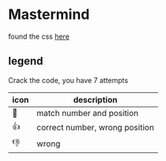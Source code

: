 # Mastermind

found the css [here](https://codepen.io/MacEvelly/pen/gpGZGZ)

## legend

Crack the code, you have 7 attempts

| icon | description                    |
| ---- | ------------------------------ |
| 🤘   | match number and position      |
| 👍   | correct number, wrong position |
| 👎   | wrong                          |
